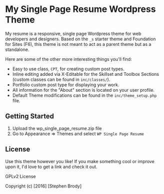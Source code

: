 

My Single Page Resume Wordpress Theme
===

My resume is a responsive, single page Wordpress theme for web developers and designers. Based on the `_s` starter theme and Foundation for Sites (F6), this theme is not meant to act as a parent theme but as a standalone. 

Here are some of the other more interesting things you'll find:

* Easy to use class, `CPT`, for creating custom post types.
* Inline editing added via X-Editable for the Skillset and Toolbox Sections (custom classes can be found in `inc/classes/`).
* Portfolio custom post type for displaying your work.
* All information for the "About" section is located on your user profile.
* Default Theme modifications can be found in the `inc/theme_setup.php` file.


Getting Started
---------------

1. Upload the wp_single_page_resume.zip file
2. Go to Appearance => Themes and select `WP Single Page Resume`



License
---------------

Use this theme however you like! If you make something cool or improve upon it, I'd love to get a link and check it out.


GPLv2 License

Copyright (c) [2016] [Stephen Brody]
